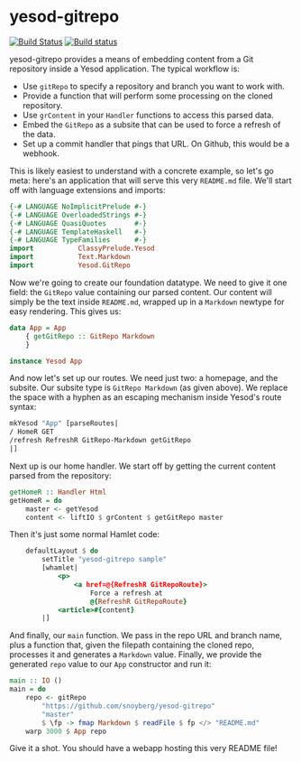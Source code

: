 yesod-gitrepo
=============

[![Build Status](https://travis-ci.org/snoyberg/yesod-gitrepo.svg?branch=master)](https://travis-ci.org/snoyberg/yesod-gitrepo)
[![Build status](https://ci.appveyor.com/api/projects/status/l7vapfikbowucr2x/branch/master?svg=true)](https://ci.appveyor.com/project/snoyberg/yesod-gitrepo/branch/master)

yesod-gitrepo provides a means of embedding content from a Git repository
inside a Yesod application. The typical workflow is:

* Use `gitRepo` to specify a repository and branch you want to work with.
* Provide a function that will perform some processing on the cloned
  repository.
* Use `grContent` in your `Handler` functions to access this parsed data.
* Embed the `GitRepo` as a subsite that can be used to force a refresh of the
  data.
* Set up a commit handler that pings that URL. On Github, this would be a
  webhook.

This is likely easiest to understand with a concrete example, so let's go meta:
here's an application that will serve this very `README.md` file. We'll start
off with language extensions and imports:

```haskell
{-# LANGUAGE NoImplicitPrelude #-}
{-# LANGUAGE OverloadedStrings #-}
{-# LANGUAGE QuasiQuotes       #-}
{-# LANGUAGE TemplateHaskell   #-}
{-# LANGUAGE TypeFamilies      #-}
import           ClassyPrelude.Yesod
import           Text.Markdown
import           Yesod.GitRepo
```

Now we're going to create our foundation datatype. We need to give it one
field: the `GitRepo` value containing our parsed content. Our content will
simply be the text inside `README.md`, wrapped up in a `Markdown` newtype for
easy rendering. This gives us:

```haskell
data App = App
    { getGitRepo :: GitRepo Markdown
    }

instance Yesod App
```

And now let's set up our routes. We need just two: a homepage, and the subsite.
Our subsite type is `GitRepo Markdown` (as given above). We replace the space
with a hyphen as an escaping mechanism inside Yesod's route syntax:

```haskell
mkYesod "App" [parseRoutes|
/ HomeR GET
/refresh RefreshR GitRepo-Markdown getGitRepo
|]
```

Next up is our home handler. We start off by getting the current content parsed
from the repository:

```haskell
getHomeR :: Handler Html
getHomeR = do
    master <- getYesod
    content <- liftIO $ grContent $ getGitRepo master
```

Then it's just some normal Hamlet code:

```haskell
    defaultLayout $ do
        setTitle "yesod-gitrepo sample"
        [whamlet|
            <p>
                <a href=@{RefreshR GitRepoRoute}>
                    Force a refresh at
                    @{RefreshR GitRepoRoute}
            <article>#{content}
        |]
```

And finally, our `main` function. We pass in the repo URL and branch name, plus
a function that, given the filepath containing the cloned repo, processes it
and generates a `Markdown` value. Finally, we provide the generated `repo`
value to our `App` constructor and run it:

```haskell
main :: IO ()
main = do
    repo <- gitRepo
        "https://github.com/snoyberg/yesod-gitrepo"
        "master"
        $ \fp -> fmap Markdown $ readFile $ fp </> "README.md"
    warp 3000 $ App repo
```

Give it a shot. You should have a webapp hosting this very README file!
